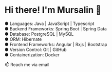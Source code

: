 # Hi there! I'm Mursalin 👋


● Languages: Java  | JavaScript | Typescript  <br>
● Backend Frameworks: Spring Boot | Spring Data <br>
● Database: PostgreSQL | MySQL <br>
● ORM: Hibernate <br>
● Frontend Frameworks: Angular | Rxjs | Bootstrap  <br>
● Version Control: Git | GitHub <br>
● Containerization: Docker <br>

 
📫 Reach me via email <br>








